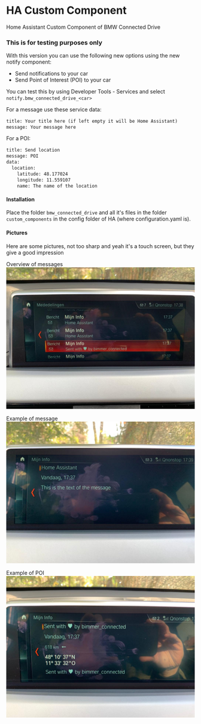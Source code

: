 # HA Custom Component
Home Assistant Custom Component of BMW Connected Drive

### This is for testing purposes only
With this version you can use the following new options using the new notify component:
* Send notifications to your car
* Send Point of Interest (POI) to your car

You can test this by using Developer Tools - Services and select `notify.bmw_connected_drive_<car>`

For a message use these service data:
```
title: Your title here (if left empty it will be Home Assistant)
message: Your message here
```

For a POI:
```
title: Send location
message: POI
data:
  location:
    latitude: 48.177024
    longitude: 11.559107
    name: The name of the location
```

#### Installation
Place the folder `bmw_connected_drive` and all it's files in the folder `custom_components` in the config folder of HA (where configuration.yaml is).

#### Pictures
Here are some pictures, not too sharp and yeah it's a touch screen, but they give a good impression

Overview of messages
![Example 1](/pictures/example_1.jpg)

Example of message
![Example 2](/pictures/example_2.jpg)

Example of POI
![Example 3](/pictures/example_3.jpg)
